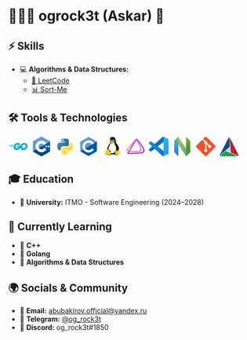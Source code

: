 # 🧑🏼‍💻 ogrock3t (Askar) 🚀  

## ⚡ Skills  
- 💻 **Algorithms & Data Structures:**  
  - [📜 LeetCode](https://leetcode.com/u/og_rock3t/)  
  - [📊 Sort-Me](https://sort-me.org/profile/5078)  

## 🛠 Tools & Technologies  
<div>
  <img src="https://github.com/devicons/devicon/blob/master/icons/go/go-original-wordmark.svg" title="Golang" alt="Golang" width="40" height="40"/>&nbsp;
  <img src="https://github.com/devicons/devicon/blob/master/icons/cplusplus/cplusplus-original.svg" title="C++" alt="C++" width="40" height="40"/>&nbsp;
  <img src="https://github.com/devicons/devicon/blob/master/icons/python/python-original.svg" title="Python" alt="Python" width="40" height="40"/>&nbsp;
  <img src="https://github.com/devicons/devicon/blob/master/icons/c/c-original.svg" title="C" alt="C" width="40" height="40"/>&nbsp;
  <img src="https://github.com/devicons/devicon/blob/master/icons/linux/linux-original.svg" title="Linux" alt="Linux" width="40" height="40"/>&nbsp;
  <img src="https://github.com/ogrock3t/ogrock3t/blob/main/distributor-logo-endeavouros.svg" title="Endeavouros" alt="Endeavouros" width="40" height="40"/>&nbsp;
  <img src="https://github.com/devicons/devicon/blob/master/icons/vscode/vscode-original.svg" title="vscode" alt="vscode" width="40" height="40"/>&nbsp;
  <img src="https://github.com/devicons/devicon/blob/master/icons/neovim/neovim-original.svg" title="Neovim" alt="Neovim" width="40" height="40"/>&nbsp;
  <img src="https://github.com/devicons/devicon/blob/master/icons/git/git-original.svg" title="Git" alt="Git" width="40" height="40"/>&nbsp;
  <img src="https://github.com/devicons/devicon/blob/master/icons/cmake/cmake-original.svg" title="Cmake" alt="Cmake" width="40" height="40"/>&nbsp;
</div>


## 🎓 Education  
- 🏨 **University:** ITMO - Software Engineering (2024–2028)  

## 🌱 Currently Learning  
- 🔹 **C++**  
- 🔹 **Golang**  
- 🔹 **Algorithms & Data Structures**  

## 🌍 Socials & Community  
- 📧 **Email:** [abubakirov.official@yandex.ru](mailto:abubakirov.official@yandex.ru)  
- 💬 **Telegram:** [@og_rock3t](https://t.me/og_rock3t)  
- 💬 **Discord:** og_rock3t#1850
